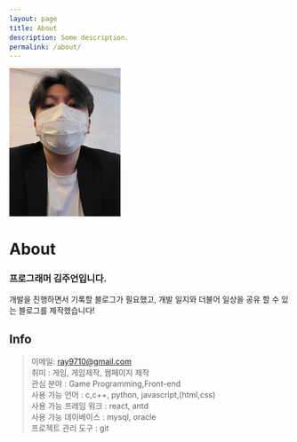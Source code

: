 ```yaml
---
layout: page
title: About
description: Some description.
permalink: /about/
---
```


<img class="img-rounded" src="/assets/img/profile.jpg" alt="rudezoo" width="200">

# About

### 프로그래머 김주언입니다.

개발을 진행하면서 기록할 블로그가 필요했고, 개발 일지와 더불어 일상을 공유 할 수 있는 블로그를 제작했습니다!

## Info
>이메일: ray9710@gmail.com  
>취미 : 게임, 게임제작, 웹페이지 제작  
>관심 분야 : Game Programming,Front-end  
>사용 가능 언어 : c,c++, python, javascript,(html,css)  
>사용 가능 프레임 워크 : react, antd  
>사용 가능 데이베이스 : mysql, oracle  
>프로젝트 관리 도구 : git  